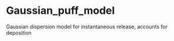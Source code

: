 Gaussian_puff_model
===================

Gaussian dispersion model for instantaneous release, accounts for deposition
